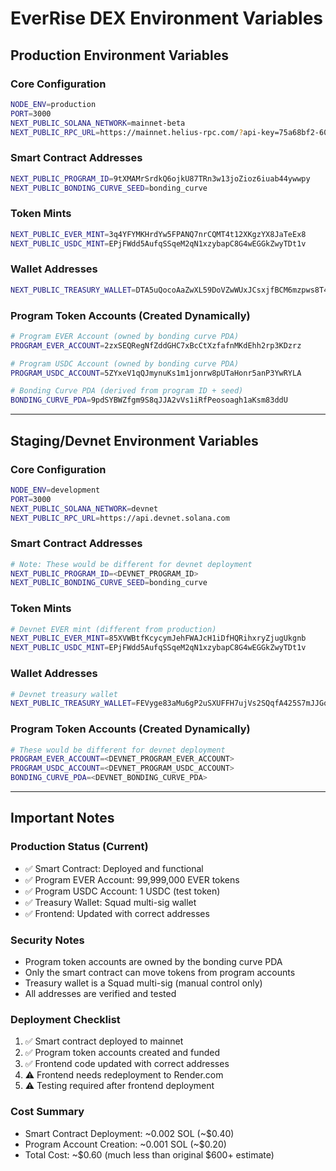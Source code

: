 # EverRise DEX Environment Variables

## Production Environment Variables

### Core Configuration
```bash
NODE_ENV=production
PORT=3000
NEXT_PUBLIC_SOLANA_NETWORK=mainnet-beta
NEXT_PUBLIC_RPC_URL=https://mainnet.helius-rpc.com/?api-key=75a68bf2-6062-4a1d-a4b5-ef717adf211b
```

### Smart Contract Addresses
```bash
NEXT_PUBLIC_PROGRAM_ID=9tXMAMrSrdkQ6ojkU87TRn3w13joZioz6iuab44ywwpy
NEXT_PUBLIC_BONDING_CURVE_SEED=bonding_curve
```

### Token Mints
```bash
NEXT_PUBLIC_EVER_MINT=3q4YFYMKHrdYw5FPANQ7nrCQMT4t12XKgzYX8JaTeEx8
NEXT_PUBLIC_USDC_MINT=EPjFWdd5AufqSSqeM2qN1xzybapC8G4wEGGkZwyTDt1v
```

### Wallet Addresses
```bash
NEXT_PUBLIC_TREASURY_WALLET=DTA5uQocoAaZwXL59DoVZwWUxJCsxjfBCM6mzpws8T4
```

### Program Token Accounts (Created Dynamically)
```bash
# Program EVER Account (owned by bonding curve PDA)
PROGRAM_EVER_ACCOUNT=2zxSEQRegNfZddGHC7xBcCtXzfafnMKdEhh2rp3KDzrz

# Program USDC Account (owned by bonding curve PDA)  
PROGRAM_USDC_ACCOUNT=5ZYxeV1qQJmynuKs1m1jonrw8pUTaHonr5anP3YwRYLA

# Bonding Curve PDA (derived from program ID + seed)
BONDING_CURVE_PDA=9pdSYBWZfgm9S8qJJA2vVs1iRfPeosoagh1aKsm83ddU
```

---

## Staging/Devnet Environment Variables

### Core Configuration
```bash
NODE_ENV=development
PORT=3000
NEXT_PUBLIC_SOLANA_NETWORK=devnet
NEXT_PUBLIC_RPC_URL=https://api.devnet.solana.com
```

### Smart Contract Addresses
```bash
# Note: These would be different for devnet deployment
NEXT_PUBLIC_PROGRAM_ID=<DEVNET_PROGRAM_ID>
NEXT_PUBLIC_BONDING_CURVE_SEED=bonding_curve
```

### Token Mints
```bash
# Devnet EVER mint (different from production)
NEXT_PUBLIC_EVER_MINT=85XVWBtfKcycymJehFWAJcH1iDfHQRihxryZjugUkgnb
NEXT_PUBLIC_USDC_MINT=EPjFWdd5AufqSSqeM2qN1xzybapC8G4wEGGkZwyTDt1v
```

### Wallet Addresses
```bash
# Devnet treasury wallet
NEXT_PUBLIC_TREASURY_WALLET=FEVyge83aMu6gP2uSXUFFH7ujVs2SQqfA425S7mJJGqA
```

### Program Token Accounts (Created Dynamically)
```bash
# These would be different for devnet deployment
PROGRAM_EVER_ACCOUNT=<DEVNET_PROGRAM_EVER_ACCOUNT>
PROGRAM_USDC_ACCOUNT=<DEVNET_PROGRAM_USDC_ACCOUNT>
BONDING_CURVE_PDA=<DEVNET_BONDING_CURVE_PDA>
```

---

## Important Notes

### Production Status (Current)
- ✅ Smart Contract: Deployed and functional
- ✅ Program EVER Account: 99,999,000 EVER tokens
- ✅ Program USDC Account: 1 USDC (test token)
- ✅ Treasury Wallet: Squad multi-sig wallet
- ✅ Frontend: Updated with correct addresses

### Security Notes
- Program token accounts are owned by the bonding curve PDA
- Only the smart contract can move tokens from program accounts
- Treasury wallet is a Squad multi-sig (manual control only)
- All addresses are verified and tested

### Deployment Checklist
1. ✅ Smart contract deployed to mainnet
2. ✅ Program token accounts created and funded
3. ✅ Frontend code updated with correct addresses
4. ⚠️ Frontend needs redeployment to Render.com
5. ⚠️ Testing required after frontend deployment

### Cost Summary
- Smart Contract Deployment: ~0.002 SOL (~$0.40)
- Program Account Creation: ~0.001 SOL (~$0.20)
- Total Cost: ~$0.60 (much less than original $600+ estimate)

